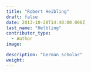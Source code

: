 ```yaml
---
title: "Robert Heibling"
draft: false
date: 2013-10-28T14:40:00.000Z
last_name: "Helbling"
contributor_type:
  - Author
image:

description: "German scholar"
weight:
---
```


